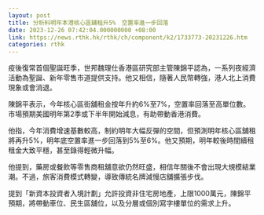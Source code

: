 ```yaml
---
layout: post
title: 分析料明年本港核心區舖租升5%　空置率進一步回落
date: 2023-12-26 07:42:04.000000000 +08:00
link: https://news.rthk.hk/rthk/ch/component/k2/1733773-20231226.htm
categories: rthk
---
```


疫後復常首個聖誕旺季，世邦魏理仕香港區研究部主管陳錦平認為，一系列夜經濟活動為聖誕、新年零售市道提供支持。他又相信，隨著人民幣轉強，港人北上消費現象或會消退。

陳錦平表示，今年核心區街舖租金按年升約6%至7%，空置率回落至高單位數。市場預期美國明年第2季或下半年開始減息，有助帶動香港消費。

他指，今年消費增速基數較高，制約明年大幅反彈的空間，但預測明年核心區舖租將再升5%，明年底空置率進一步回落到5%至6%。他又預期，明年較後時間續租租金大致平穩，甚至錄得輕微升幅。

他提到，藥房或餐飲等零售商租舖意欲仍然旺盛，相信年關後不會出現大規模結業潮。不過，旅客消費模式轉變，導致傳統名牌減慢店舖擴張步伐。

提到「新資本投資者入境計劃」允許投資非住宅房地產，上限1000萬元，陳錦平預期，將帶動車位、民生區舖位，以及分層或個別寫字樓單位的需求上升。
